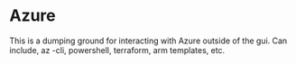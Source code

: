 # Azure
This is a dumping ground for interacting with Azure outside of the gui. Can include, az -cli, powershell, terraform, arm templates, etc.
